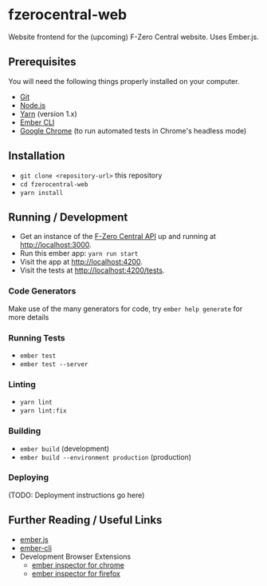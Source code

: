 # fzerocentral-web

Website frontend for the (upcoming) F-Zero Central website. Uses Ember.js.

## Prerequisites

You will need the following things properly installed on your computer.

* [Git](https://git-scm.com/)
* [Node.js](https://nodejs.org/)
* [Yarn](https://yarnpkg.com/) (version 1.x)
* [Ember CLI](https://cli.emberjs.com/release/)
* [Google Chrome](https://google.com/chrome/) (to run automated tests in Chrome's headless mode)

## Installation

* `git clone <repository-url>` this repository
* `cd fzerocentral-web`
* `yarn install`

## Running / Development

* Get an instance of the [F-Zero Central API](https://github.com/fzerocentral/fzerocentral-api) up and running at [http://localhost:3000](http://localhost:3000).
* Run this ember app: `yarn run start`
* Visit the app at [http://localhost:4200](http://localhost:4200).
* Visit the tests at [http://localhost:4200/tests](http://localhost:4200/tests).

### Code Generators

Make use of the many generators for code, try `ember help generate` for more details

### Running Tests

* `ember test`
* `ember test --server`

### Linting

* `yarn lint`
* `yarn lint:fix`

### Building

* `ember build` (development)
* `ember build --environment production` (production)

### Deploying

(TODO: Deployment instructions go here)

## Further Reading / Useful Links

* [ember.js](https://emberjs.com/)
* [ember-cli](https://cli.emberjs.com/release/)
* Development Browser Extensions
  * [ember inspector for chrome](https://chrome.google.com/webstore/detail/ember-inspector/bmdblncegkenkacieihfhpjfppoconhi)
  * [ember inspector for firefox](https://addons.mozilla.org/en-US/firefox/addon/ember-inspector/)
